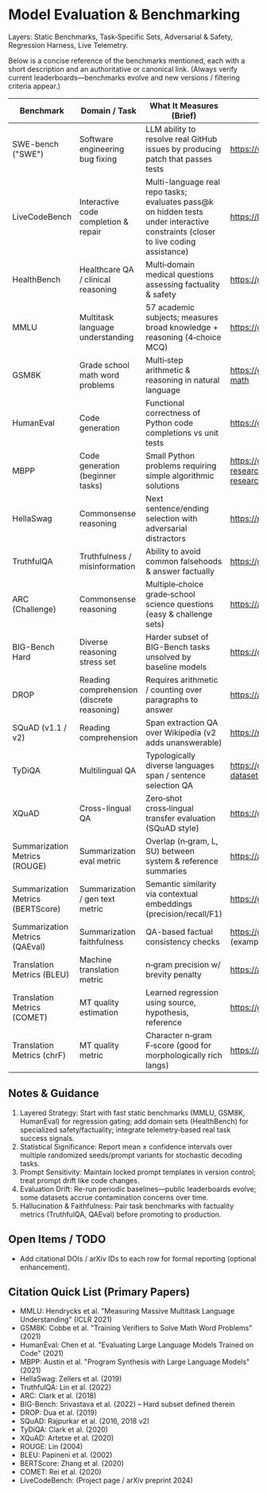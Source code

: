 # Model Evaluation & Benchmarking
Layers: Static Benchmarks, Task‑Specific Sets, Adversarial & Safety, Regression Harness, Live Telemetry.

Below is a concise reference of the benchmarks mentioned, each with a short description and an authoritative or canonical link. (Always verify current leaderboards—benchmarks evolve and new versions / filtering criteria appear.)

| Benchmark | Domain / Task | What It Measures (Brief) | Link |
|-----------|---------------|--------------------------|------|
| SWE-bench ("SWE") | Software engineering bug fixing | LLM ability to resolve real GitHub issues by producing patch that passes tests | https://www.swebench.com/ |
| LiveCodeBench | Interactive code completion & repair | Multi-language real repo tasks; evaluates pass@k on hidden tests under interactive constraints (closer to live coding assistance) | https://livecodebench.github.io/ |
| HealthBench | Healthcare QA / clinical reasoning | Multi‑domain medical questions assessing factuality & safety | https://github.com/openmedlab/HealthBench |
| MMLU | Multitask language understanding | 57 academic subjects; measures broad knowledge + reasoning (4‑choice MCQ) | https://github.com/hendrycks/test |
| GSM8K | Grade school math word problems | Multi‑step arithmetic & reasoning in natural language | https://github.com/openai/grade-school-math |
| HumanEval | Code generation | Functional correctness of Python code completions vs unit tests | https://github.com/openai/human-eval |
| MBPP | Code generation (beginner tasks) | Small Python problems requiring simple algorithmic solutions | https://github.com/google-research/google-research/tree/master/mbpp |
| HellaSwag | Commonsense reasoning | Next sentence/ending selection with adversarial distractors | https://rowanzellers.com/hellaswag/ |
| TruthfulQA | Truthfulness / misinformation | Ability to avoid common falsehoods & answer factually | https://github.com/sylinrl/TruthfulQA |
| ARC (Challenge) | Commonsense reasoning | Multiple‑choice grade‑school science questions (easy & challenge sets) | https://allenai.org/data/arc |
| BIG-Bench Hard | Diverse reasoning stress set | Harder subset of BIG-Bench tasks unsolved by baseline models | https://github.com/google/BIG-bench |
| DROP | Reading comprehension (discrete reasoning) | Requires arithmetic / counting over paragraphs to answer | https://allenai.org/data/drop |
| SQuAD (v1.1 / v2) | Reading comprehension | Span extraction QA over Wikipedia (v2 adds unanswerable) | https://rajpurkar.github.io/SQuAD-explorer/ |
| TyDiQA | Multilingual QA | Typologically diverse languages span / sentence selection QA | https://github.com/google-research-datasets/tydiqa |
| XQuAD | Cross-lingual QA | Zero‑shot cross‑lingual transfer evaluation (SQuAD style) | https://github.com/deepmind/xquad |
| Summarization Metrics (ROUGE) | Summarization eval metric | Overlap (n‑gram, L, SU) between system & reference summaries | https://aclanthology.org/W04-1013/ |
| Summarization Metrics (BERTScore) | Summarization / gen text metric | Semantic similarity via contextual embeddings (precision/recall/F1) | https://github.com/Tiiiger/bert_score |
| Summarization Metrics (QAEval) | Summarization faithfulness | QA-based factual consistency checks | https://github.com/realmallorca/qa-eval (example impl) |
| Translation Metrics (BLEU) | Machine translation metric | n‑gram precision w/ brevity penalty | https://aclanthology.org/P02-1040/ |
| Translation Metrics (COMET) | MT quality estimation | Learned regression using source, hypothesis, reference | https://github.com/Unbabel/COMET |
| Translation Metrics (chrF) | MT quality metric | Character n‑gram F‑score (good for morphologically rich langs) | https://aclanthology.org/W15-3049/ |

## Notes & Guidance
1. Layered Strategy: Start with fast static benchmarks (MMLU, GSM8K, HumanEval) for regression gating; add domain sets (HealthBench) for specialized safety/factuality; integrate telemetry‑based real task success signals.
2. Statistical Significance: Report mean ± confidence intervals over multiple randomized seeds/prompt variants for stochastic decoding tasks.
3. Prompt Sensitivity: Maintain locked prompt templates in version control; treat prompt drift like code changes.
4. Evaluation Drift: Re-run periodic baselines—public leaderboards evolve; some datasets accrue contamination concerns over time.
5. Hallucination & Faithfulness: Pair task benchmarks with factuality metrics (TruthfulQA, QAEval) before promoting to production.

## Open Items / TODO
- Add citational DOIs / arXiv IDs to each row for formal reporting (optional enhancement).

## Citation Quick List (Primary Papers)
- MMLU: Hendrycks et al. "Measuring Massive Multitask Language Understanding" (ICLR 2021)
- GSM8K: Cobbe et al. "Training Verifiers to Solve Math Word Problems" (2021)
- HumanEval: Chen et al. "Evaluating Large Language Models Trained on Code" (2021)
- MBPP: Austin et al. "Program Synthesis with Large Language Models" (2021)
- HellaSwag: Zellers et al. (2019)
- TruthfulQA: Lin et al. (2022)
- ARC: Clark et al. (2018)
- BIG-Bench: Srivastava et al. (2022) – Hard subset defined therein
- DROP: Dua et al. (2019)
- SQuAD: Rajpurkar et al. (2016, 2018 v2)
- TyDiQA: Clark et al. (2020)
- XQuAD: Artetxe et al. (2020)
- ROUGE: Lin (2004)
- BLEU: Papineni et al. (2002)
- BERTScore: Zhang et al. (2020)
- COMET: Rei et al. (2020)
 - LiveCodeBench: (Project page / arXiv preprint 2024)

